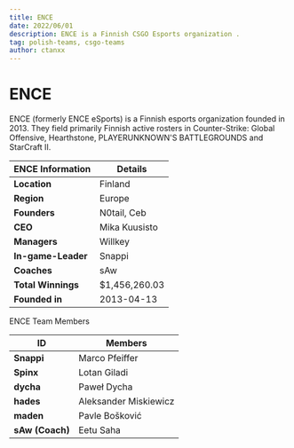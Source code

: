 ```yaml
---
title: ENCE
date: 2022/06/01
description: ENCE is a Finnish CSGO Esports organization .
tag: polish-teams, csgo-teams
author: ctanxx
---
```


# ENCE

ENCE (formerly ENCE eSports) is a Finnish esports organization founded in 2013. They field primarily Finnish active rosters in Counter-Strike: Global Offensive, Hearthstone, PLAYERUNKNOWN'S BATTLEGROUNDS and StarCraft II.

| **ENCE Information** | **Details**   |
| -------------------- | ------------- |
| **Location**         | Finland       |
| **Region**           | Europe        |
| **Founders**         | N0tail,  Ceb  |
| **CEO**              | Mika Kuusisto |
| **Managers**         | Willkey       |
| **In-game-Leader**   | Snappi        |
| **Coaches**          | sAw           |
| **Total Winnings**   | $1,456,260.03 |
| **Founded in**       | 2013-04-13    |

ENCE Team Members

 **ID**           | **Members**           |
| --------------- | --------------------- |
| **Snappi**      | Marco Pfeiffer        |
| **Spinx**       | Lotan Giladi          |
| **dycha**       | Paweł Dycha           |
| **hades**       | Aleksander Miskiewicz |
| **maden**       | Pavle Bošković        |
| **sAw (Coach)** | Eetu Saha             |